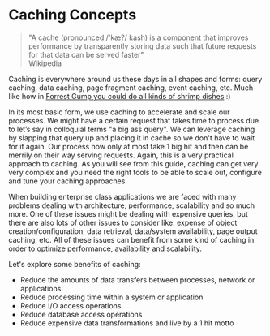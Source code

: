 # Caching Concepts

> "A cache \(pronounced /'kæ?/ kash\) is a component that improves performance by transparently storing data such that future requests for that data can be served faster"   
>   Wikipedia

Caching is everywhere around us these days in all shapes and forms: query caching, data caching, page fragment caching, event caching, etc. Much like how in [Forrest Gump you could do all kinds of shrimp dishes](https://www.youtube.com/watch?v=4rT5fYMfEUc) :\)

In its most basic form, we use caching to accelerate and scale our processes. We might have a certain request that takes time to process due to let’s say in colloquial terms "a big ass query". We can leverage caching by slapping that query up and placing it in cache so we don't have to wait for it again. Our process now only at most take 1 big hit and then can be merrily on their way serving requests. Again, this is a very practical approach to caching. As you will see from this guide, caching can get very very complex and you need the right tools to be able to scale out, configure and tune your caching approaches.

When building enterprise class applications we are faced with many problems dealing with architecture, performance, scalability and so much more. One of these issues might be dealing with expensive queries, but there are also lots of other issues to consider like: expense of object creation/configuration, data retrieval, data/system availability, page output caching, etc. All of these issues can benefit from some kind of caching in order to optimize performance, availability and scalability.

Let's explore some benefits of caching:

* Reduce the amounts of data transfers between processes, network or applications
* Reduce processing time within a system or application
* Reduce I/O access operations
* Reduce database access operations
* Reduce expensive data transformations and live by a 1 hit motto


